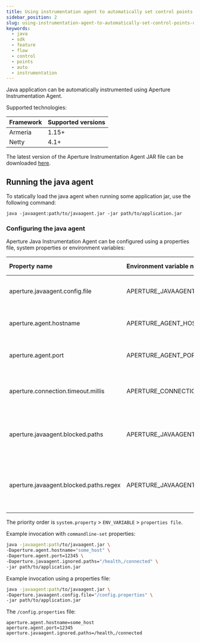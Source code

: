 ```yaml
---
title: Using instrumentation agent to automatically set control points
sidebar_position: 2
slug: using-instrumentation-agent-to-automatically-set-control-points-using-java-sdk
keywords:
  - java
  - sdk
  - feature
  - flow
  - control
  - points
  - auto
  - instrumentation
---
```


Java application can be automatically instrumented using Aperture
Instrumentation Agent.

Supported technologies:

| Framework | Supported versions |
| :-------- | :----------------- |
| Armeria   | 1.15+              |
| Netty     | 4.1+               |

The latest version of the Aperture Instrumentation Agent JAR file can be
downloaded [here][download_link].

## Running the java agent

To statically load the java agent when running some application jar, use the
following command:

`java -javaagent:path/to/javaagent.jar -jar path/to/application.jar`

### Configuring the java agent

Aperture Java Instrumentation Agent can be configured using a properties file,
system properties or environment variables:

<!-- vale off -->

| Property name                          | Environment variable name              | Default value | Description                                                                |
| :------------------------------------- | :------------------------------------- | :------------ | :------------------------------------------------------------------------- |
| aperture.javaagent.config.file         | APERTURE_JAVAAGENT_CONFIG_FILE         |               | Path to a file containing configuration properties                         |
| aperture.agent.hostname                | APERTURE_AGENT_HOSTNAME                | localhost     | Hostname of Aperture Agent to connect to                                   |
| aperture.agent.port                    | APERTURE_AGENT_PORT                    | 8089          | Port of Aperture Agent to connect to                                       |
| aperture.connection.timeout.millis     | APERTURE_CONNECTION_TIMEOUT_MILLIS     | 1000          | Aperture Agent connection timeout in milliseconds                          |
| aperture.javaagent.blocked.paths       | APERTURE_JAVAAGENT_BLOCKED_PATHS       |               | Comma-separated list of paths that should not start a flow                 |
| aperture.javaagent.blocked.paths.regex | APERTURE_JAVAAGENT_BLOCKED_PATHS_REGEX |               | Whether the configured blocked paths should be read as regular expressions |

<!-- vale on -->

The priority order is `system.property` > `ENV_VARIABLE` > `properties file`.

Example invocation with `commandline-set` properties:

```sh
java -javaagent:path/to/javaagent.jar \
-Daperture.agent.hostname="some_host" \
-Daperture.agent.port=12345 \
-Daperture.javaagent.ignored.paths="/health,/connected" \
-jar path/to/application.jar
```

Example invocation using a properties file:

```sh
java -javaagent:path/to/javaagent.jar \
-Daperture.javaagent.config.file="/config.properties" \
-jar path/to/application.jar
```

The `/config.properties` file:

```properties
aperture.agent.hostname=some_host
aperture.agent.port=12345
aperture.javaagent.ignored.paths=/health,/connected
```

[download_link]:
  https://repo1.maven.org/maven2/com/fluxninja/aperture/aperture-javaagent/1.0.0/aperture-javaagent-1.0.0.jar
